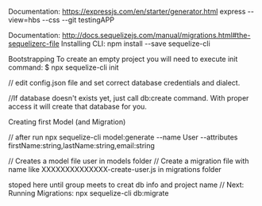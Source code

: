 Documentation:
https://expressjs.com/en/starter/generator.html
express --view=hbs --css --git testingAPP

Documentation:
http://docs.sequelizejs.com/manual/migrations.html#the-sequelizerc-file
Installing CLI: npm install --save sequelize-cli

Bootstrapping
To create an empty project you will need to execute init command: $ npx sequelize-cli init

// edit config.json file and set correct database credentials and dialect.

//If database doesn't exists yet, just call db:create command. With proper access it will create that database for you.

Creating first Model (and Migration)

// after run npx sequelize-cli model:generate --name User --attributes firstName:string,lastName:string,email:string

// Creates a model file user in models folder
// Create a migration file with name like XXXXXXXXXXXXXX-create-user.js in migrations folder

stoped here until group meets to creat db info and project name
// Next: Running Migrations: npx sequelize-cli db:migrate

